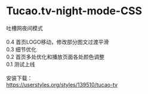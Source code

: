 # Tucao.tv-night-mode-CSS
吐槽网夜间模式</br>
</br>
0.4 首页LOGO移动，修改部分图文过渡平滑</br>
0.3 细节优化</br>
0.2 首页多处优化和播放页面各处颜色调整</br>
0.1 测试上线</br>
</br>
安装下载：</br>
https://userstyles.org/styles/139510/tucao-tv</br>
